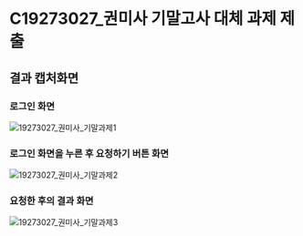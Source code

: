# C19273027_권미사 기말고사 대체 과제 제출

## 결과 캡처화면
### 로그인 화면
![19273027_권미사_기말과제1](https://user-images.githubusercontent.com/71074287/101283584-a8607480-381e-11eb-966c-3512659e67a8.png)
### 로그인 화면을 누른 후 요청하기 버튼 화면
![19273027_권미사_기말과제2](https://user-images.githubusercontent.com/71074287/101283585-aa2a3800-381e-11eb-8f48-a52840eae099.png)
### 요청한 후의 결과 화면
![19273027_권미사_기말과제3](https://user-images.githubusercontent.com/71074287/101283587-ab5b6500-381e-11eb-8a98-26626e949768.png)
